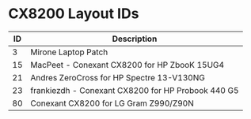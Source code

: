 # CX8200 Layout IDs

| ID | Description |
|---|---|
| 3 | Mirone Laptop Patch |
| 15 | MacPeet - Conexant CX8200 for HP ZbooK 15UG4 |
| 21 | Andres ZeroCross for HP Spectre 13-V130NG |
| 23 | frankiezdh - Conexant CX8200 for HP Probook 440 G5 |
| 80 | Conexant CX8200 for LG Gram Z990/Z90N |
